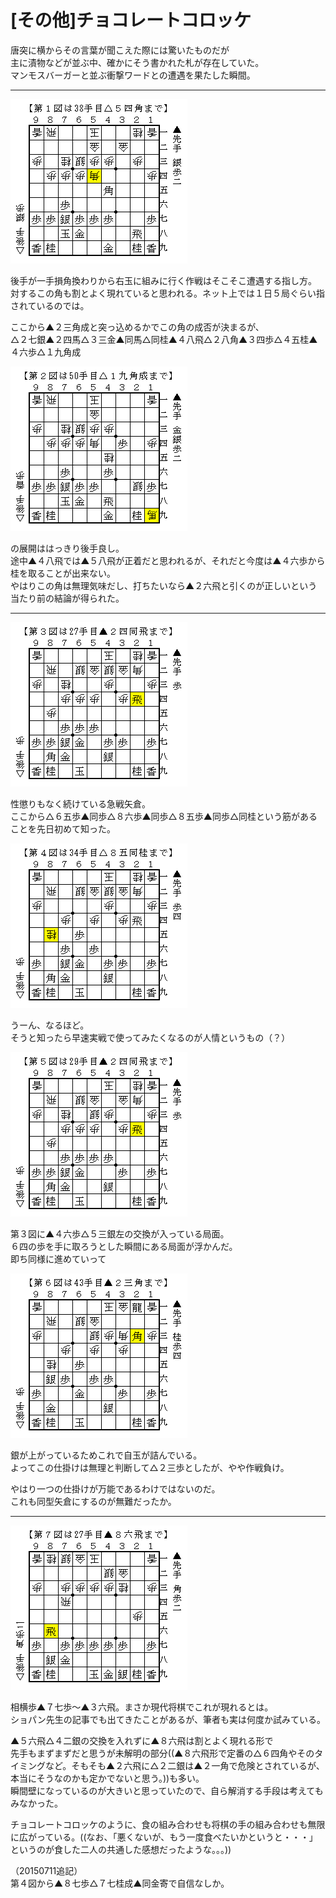 # [その他]チョコレートコロッケ  

唐突に横からその言葉が聞こえた際には驚いたものだが  
主に漬物などが並ぶ中、確かにそう書かれた札が存在していた。  
マンモスバーガーと並ぶ衝撃ワードとの遭遇を果たした瞬間。  

----------  

![](images/20150405123621.png)  

後手が一手損角換わりから右玉に組みに行く作戦はそこそこ遭遇する指し方。  
対するこの角も割とよく現れていると思われる。ネット上では１日５局ぐらい指されているのでは。  

ここから▲２三角成と突っ込めるかでこの角の成否が決まるが、  
△２七銀▲２四馬△３三金▲同馬△同桂▲４八飛△２八角▲３四歩△４五桂▲４六歩△１九角成  

![](images/20150405123622.png)  

の展開ははっきり後手良し。  
途中▲４八飛では▲５八飛が正着だと思われるが、それだと今度は▲４六歩から桂を取ることが出来ない。  
やはりこの角は無理気味だし、打ちたいなら▲２六飛と引くのが正しいという当たり前の結論が得られた。  

----------  

![](images/20150405123623.png)  

性懲りもなく続けている急戦矢倉。  
ここから△６五歩▲同歩△８六歩▲同歩△８五歩▲同歩△同桂という筋があることを先日初めて知った。  

![](images/20150405123624.png)  

うーん、なるほど。  
そうと知ったら早速実戦で使ってみたくなるのが人情というもの（？）  

![](images/20150405123625.png)  

第３図に▲４六歩△５三銀左の交換が入っている局面。  
６四の歩を手に取ろうとした瞬間にある局面が浮かんだ。  
即ち同様に進めていって  

![](images/20150405123626.png)  

銀が上がっているためこれで自玉が詰んでいる。  
よってこの仕掛けは無理と判断して△２三歩としたが、やや作戦負け。  

やはり一つの仕掛けが万能であるわけではないのだ。  
これも同型矢倉にするのが無難だったか。  

----------  

![](images/20150405123627.png)  

相横歩▲７七歩～▲３六飛。まさか現代将棋でこれが現れるとは。  
ショパン先生の記事でも出てきたことがあるが、筆者も実は何度か試みている。  

▲５六飛△４二銀の交換を入れずに▲８六飛は割とよく現れる形で  
先手もまずまずだと思うが未解明の部分((▲８六飛形で定番の△６四角やそのタイミングなど。そもそも▲２六飛に△２二銀は▲２一角で危険とされているが、本当にそうなのかも定かでないと思う。))も多い。  
瞬間壁になっているのが大きいと思っていたので、自ら解消する手段は考えてもみなかった。  

チョコレートコロッケのように、食の組み合わせも将棋の手の組み合わせも無限に広がっている。((なお、「悪くないが、もう一度食べたいかというと・・・」というのが食した二人の共通した感想だったような。。。))  

（20150711追記）  
第４図から▲８七歩△７七桂成▲同金寄で自信なしか。  
